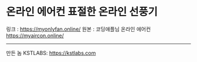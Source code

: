 # 온라인 에어컨 표절한 온라인 선풍기

링크 : https://myonlyfan.online/
원본 : 코딩애플님 온라인 에어컨 https://myaircon.online/


--------------

만든 놈
KSTLABS: https://kstlabs.com
